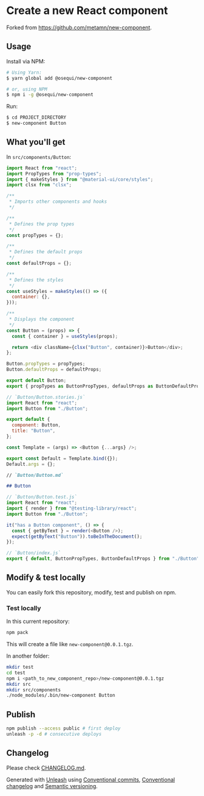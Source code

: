 # Create a new React component

Forked from https://github.com/metamn/new-component.

## Usage

Install via NPM:

```bash
# Using Yarn:
$ yarn global add @osequi/new-component

# or, using NPM
$ npm i -g @osequi/new-component
```

Run:

```bash
$ cd PROJECT_DIRECTORY
$ new-component Button
```

## What you'll get

In `src/components/Button`:

```js
import React from "react";
import PropTypes from "prop-types";
import { makeStyles } from "@material-ui/core/styles";
import clsx from "clsx";

/**
 * Imports other components and hooks
 */

/**
 * Defines the prop types
 */
const propTypes = {};

/**
 * Defines the default props
 */
const defaultProps = {};

/**
 * Defines the styles
 */
const useStyles = makeStyles(() => ({
  container: {},
}));

/**
 * Displays the component
 */
const Button = (props) => {
  const { container } = useStyles(props);

  return <div className={clsx("Button", container)}>Button</div>;
};

Button.propTypes = propTypes;
Button.defaultProps = defaultProps;

export default Button;
export { propTypes as ButtonPropTypes, defaultProps as ButtonDefaultProps };
```

```js
// `Button/Button.stories.js`
import React from "react";
import Button from "./Button";

export default {
  component: Button,
  title: "Button",
};

const Template = (args) => <Button {...args} />;

export const Default = Template.bind({});
Default.args = {};
```

```md
// `Button/Button.md`

## Button
```

```js
// `Button/Button.test.js`
import React from "react";
import { render } from "@testing-library/react";
import Button from "./Button";

it("has a Button component", () => {
  const { getByText } = render(<Button />);
  expect(getByText("Button")).toBeInTheDocument();
});
```

```js
// `Button/index.js`
export { default, ButtonPropTypes, ButtonDefaultProps } from "./Button";
```

## Modify & test locally

You can easily fork this repository, modify, test and publish on npm.

### Test locally

In this current repository:

```sh
npm pack
```

This will create a file like `new-component@0.0.1.tgz`.

In another folder:

```sh
mkdir test
cd test
npm i <path_to_new_component_repo>/new-component@0.0.1.tgz
mkdir src
mkdir src/components
./node_modules/.bin/new-component Button
```

## Publish

```sh
npm publish --access public # first deploy
unleash -p -d # consecutive deploys
```

## Changelog

Please check [CHANGELOG.md](CHANGELOG.md).

Generated with [Unleash](https://github.com/Netflix/unleash) using [Conventional commits](https://www.conventionalcommits.org/en/v1.0.0/), [Conventional changelog](https://github.com/conventional-changelog/conventional-changelog) and [Semantic versioning](https://semver.org/).
